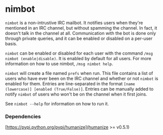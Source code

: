 # nimbot
`nimbot` is a non-intrustive IRC mailbot. It notifies users when they're
mentioned in an IRC channel, but without spamming the channel. In fact, it
doesn't talk in the channel at all. Communication with the bot is done only
through private queries, and it can be enabled or disabled on a per-user basis.

`nimbot` can be enabled or disabled for each user with the command `/msg nimbot
(enable|disable)`. It is enabled by default for all users. For more information
on how to use nimbot, `/msg nimbot help`.

`nimbot` will create a file named `prefs` when run. This file contains a list
of users who have ever been on the IRC channel and whether or not `nimbot` is
enabled for them. Entries are line-separated in the format `[name (lowercase)]
[enabled (True/False)]`. Entries can be manually added to notify `nimbot` of
users who won't be on the channel when it first joins.

See `nimbot --help` for information on how to run it.

### Dependencies
[https://pypi.python.org/pypi/humanize](humanize >= v0.5.1)
